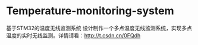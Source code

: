 # Temperature-monitoring-system
基于STM32的温度无线监测系统  设计制作一个多点温度无线监测系统，实现多点温度的实时无线监测。详情请看：http://t.csdn.cn/0FQdh
